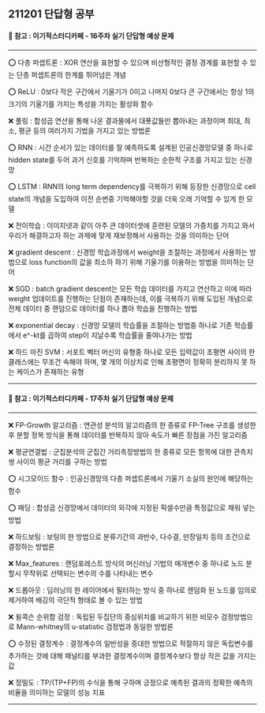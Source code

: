 ## 211201 단답형 공부
#### 📖 참고 : 이기적스터디카페 - 16주차 실기 단답형 예상 문제  

-----------

⭕ 다층 퍼셉트론 : XOR 연산을 표현할 수 있으며 비선형적인 결정 경계를 표현할 수 있는 단층 퍼셉트론의 한계를 뛰어넘은 개념  

⭕ ReLU : 0보다 작은 구간에서 기울기가 0이고 나머지 0보다 큰 구간에서는 항상 1의 크기의 기울기를 가지는 특성을 가지는 활성화 함수    

❌ 풀링 : 합성곱 연산을 통해 나온 결과물에서 대푯값들만 뽑아내는 과정이며 최대, 최소, 평균 등의 여러가지 기법을 가지고 있는 방법론    

⭕ RNN : 시간 순서가 있는 데이터를 잘 예측하도록 설계된 인공신경망모델 중 하나로 hidden state를 두어 과거 신호를 기억하며 반복하는 순한적 구조를 가지고 있는 신경망    

⭕ LSTM : RNN의 long term dependency를 극복하기 위해 등장한 신경망으로 cell state의 개념을 도입하여 이전 순번중 기억해야할 것을 더욱 오래 기억할 수 있게 한 모델    

❌ 전이학습 : 이미지넷과 같이 아주 큰 데이터셋에 훈련된 모델의 가중치를 가지고 와서 우리가 해결하고자 하는 과제에 맞게 재보정해서 사용하는 것을 의미하는 단어    

❌ gradient descent : 신경망 학습과정에서 weight을 조절하는 과정에서 사용하는 방법으로 loss function의 값을 최소하 하기 위해 기울기를 이용하는 방법을 의미하는 단어  

❌ SGD : batch gradient descent는 모든 학습 데이터를 가지고 연산하고 이에 따라 weight 업데이트를 진행하는 단점이 존재하는데, 이를 극복하기 위해 도입된 개념으로 전체 데이터 중 랜덤으로 데이터를 하나 뽑아 학습을 진행하는 방법    

❌ exponential decay : 신경망 모델의 학습률을 조절하는 방법중 하나로 기존 학습률에서 e^-kt를 곱하여 step이 지날수록 학습률을 줄여나가는 방법  

❌ 하드 마진 SVM : 서포트 벡터 머신의 유형중 하나로 모든 입력값이 초평면 사이의 한 클래스에는 무조건 속해야 하며, 몇 개의 이상치로 인해 초평면이 정확히 분리하지 못 하는 케이스가 존재하는 유형  

-----------

#### 📖 참고 : 이기적스터디카페 - 17주차 실기 단답형 예상 문제  

-----------

❌ FP-Growth 알고리즘 : 연관성 분석의 알고리즘의 한 종류로 FP-Tree 구조를 생성한 후 분할 정복 방식을 통해 데이터를 반복하지 않아 속도가 빠른 장점을 가진 알고리즘  

❌ 평균연결법 : 군집분석의 군집간 거리측정방법의 한 종류로 모든 항목에 대한 관측치 쌍 사이의 평균 거리를 구하는 방법    

⭕ 시그모이드 함수 : 인공신경망의 다층 퍼셉트론에서 기울기 소실의 원인에 해당하는 함수    

⭕ 패딩 : 합성곱 신경망에서 데이터의 외각에 지정된 픽셀수만큼 특정값으로 채워 넣는 방법    

❌ 하드보팅 : 보팅의 한 방법으로 분류기간의 과반수, 다수결, 만장일치 등의 조건으로 결정하는 방법론    

❌ Max_features : 랜덤포레스트 방식의 머신러닝 기법의 매개변수 중 하나로 노드 분할시 무작위로 선택되는 변수의 수를 나타내는 변수    

❌ 드롭아웃 : 딥러닝의 한 레이어에서 필터하는 방식 중 하나로 랜덤화 된 노드를 임의로 제거하여 배깅의 극단적 형태로 볼 수 있는 방법  

❌ 윌콕슨 순위합 검정 : 독립된 두집단의 중심위치를 비교하기 위한 비모수 검정방법으로 Mann-whitney의 u-statistic 검정법과 동일한 방법론    

⭕ 수정된 결정계수 : 결정계수의 일반성을 증대한 방법으로 적절하지 않은 독립변수를 추가하는 것에 대해 패널티를 부과한 결정계수이며 결정계수보다 항상 작은 값을 가지는 값  

❌ 정밀도 : TP/(TP+FP)의 수식을 통해 구하며 긍정으로 예측된 결과의 정확한 예측의 비율을 의미하는 모델의 성능 지표  

-----------